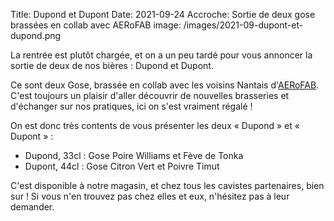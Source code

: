Title: Dupond et Dupont
Date: 2021-09-24
Accroche: Sortie de deux gose brassées en collab avec AERoFAB
image: /images/2021-09-dupont-et-dupond.png

La rentrée est plutôt chargée, et on a un peu tardé pour vous annoncer la sortie de deux de nos bières : Dupond et Dupont.

Ce sont deux Gose, brassée en collab avec les voisins Nantais d'[AERoFAB](https://www.aerofab.fr). C'est toujours un plaisir d'aller découvrir de nouvelles brasseries et d'échanger sur nos pratiques, ici on s'est vraiment régalé !

On est donc très contents de vous présenter les deux « Dupond » et « Dupont » :

- Dupond, 33cl : Gose Poire Williams et Fève de Tonka
- Dupont, 44cl : Gose Citron Vert et Poivre Timut

C'est disponible à notre magasin, et chez tous les cavistes partenaires, bien sur ! Si vous n'en trouvez pas chez elles et eux, n'hésitez pas à leur demander.